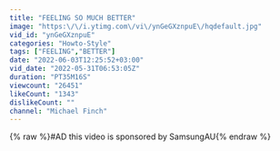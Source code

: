 ```yaml
---
title: "FEELING SO MUCH BETTER"
image: "https:\/\/i.ytimg.com\/vi\/ynGeGXznpuE\/hqdefault.jpg"
vid_id: "ynGeGXznpuE"
categories: "Howto-Style"
tags: ["FEELING","BETTER"]
date: "2022-06-03T12:25:52+03:00"
vid_date: "2022-05-31T06:53:05Z"
duration: "PT35M16S"
viewcount: "26451"
likeCount: "1343"
dislikeCount: ""
channel: "Michael Finch"
---
```

{% raw %}#AD this video is sponsored by SamsungAU{% endraw %}
